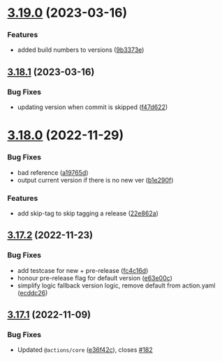 # [3.19.0](https://github.com/TriPSs/conventional-changelog-action/compare/v3.18.1...v3.19.0) (2023-03-16)


### Features

* added build numbers to versions ([9b3373e](https://github.com/TriPSs/conventional-changelog-action/commit/9b3373e8d834a804cf9723d2b20a06cc946bd89a))



## [3.18.1](https://github.com/TriPSs/conventional-changelog-action/compare/v3.18.0...v3.18.1) (2023-03-16)


### Bug Fixes

* updating version when commit is skipped ([f47d622](https://github.com/TriPSs/conventional-changelog-action/commit/f47d622d039c579aa1a30e4c7751a0c1d2ff91e7))



# [3.18.0](https://github.com/TriPSs/conventional-changelog-action/compare/v3.17.2...v3.18.0) (2022-11-29)


### Bug Fixes

* bad reference ([a19765d](https://github.com/TriPSs/conventional-changelog-action/commit/a19765d093dc22d5007a1574c6db5d40be9ddf97))
* output current version if there is no new ver ([b1e290f](https://github.com/TriPSs/conventional-changelog-action/commit/b1e290f44d9e4e0a29d536146cf1fb073172cf9d))


### Features

* add skip-tag to skip tagging a release ([22e862a](https://github.com/TriPSs/conventional-changelog-action/commit/22e862a0ab69410642c4182cd9ee27a23d8c63a0))



## [3.17.2](https://github.com/TriPSs/conventional-changelog-action/compare/v3.17.1...v3.17.2) (2022-11-23)


### Bug Fixes

* add testcase for new + pre-release ([fc4c16d](https://github.com/TriPSs/conventional-changelog-action/commit/fc4c16dd9b531599647b491bd1bbb118f6cd24c6))
* honour pre-release flag for default version ([e63e00c](https://github.com/TriPSs/conventional-changelog-action/commit/e63e00c563bd7191db28f0e8c5308adc2bd840c6))
* simplify logic fallback version logic, remove default from action.yaml ([ecddc26](https://github.com/TriPSs/conventional-changelog-action/commit/ecddc262291a3d768c04c52d31af23d1cf2e6d84))



## [3.17.1](https://github.com/TriPSs/conventional-changelog-action/compare/v3.17.0...v3.17.1) (2022-11-09)


### Bug Fixes

* Updated `@actions/core` ([e36f42c](https://github.com/TriPSs/conventional-changelog-action/commit/e36f42c737692496073caba5e3f3a473226ce270)), closes [#182](https://github.com/TriPSs/conventional-changelog-action/issues/182)



